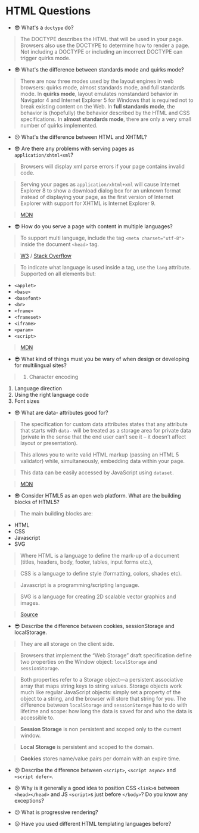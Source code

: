 # HTML Questions

* :sunglasses: What's a `doctype` do?

> The DOCTYPE describes the HTML that will be used in your page. Browsers also use the DOCTYPE to determine how to render a page. Not including a DOCTYPE or including an incorrect DOCTYPE can trigger quirks mode.

* :sunglasses: What's the difference between standards mode and quirks mode?

> There are now three modes used by the layout engines in web browsers: quirks mode, almost standards mode, and full standards mode. In **quirks mode**, layout emulates nonstandard behavior in Navigator 4 and Internet Explorer 5 for Windows that is required not to break existing content on the Web. In **full standards mode**, the behavior is (hopefully) the behavior described by the HTML and CSS specifications. In **almost standards mode**, there are only a very small number of quirks implemented.

* :confused: What's the difference between HTML and XHTML?

* :sunglasses: Are there any problems with serving pages as `application/xhtml+xml`?

> Browsers will display xml parse errors if your page contains invalid code.

> Serving your pages as `application/xhtml+xml` will cause Internet Explorer 8 to show a download dialog box for an unknown format instead of displaying your page, as the first version of Internet Explorer with support for XHTML is Internet Explorer 9.

> [MDN](https://developer.mozilla.org/en-US/docs/Quirks_Mode_and_Standards_Mode#XHTML)

* :sunglasses: How do you serve a page with content in multiple languages?

> To support multi language, include the tag `<meta charset="utf-8">` inside the document `<head>` tag.

> [W3](http://www.w3.org/International/O-charset)
/ [Stack Overflow](https://stackoverflow.com/questions/4696499/meta-charset-utf-8-vs-meta-http-equiv-content-type)

> To indicate what language is used inside a tag, use the `lang` attribute.
> Supported on all elements but:
* `<applet>`
* `<base>`
* `<basefont>`
* `<br>`
* `<frame>`
* `<frameset>`
* `<iframe>`
* `<param>`
* `<script>`

> [MDN](https://developer.mozilla.org/en-US/docs/Web/HTML/Global_attributes/lang)

* :sunglasses: What kind of things must you be wary of when design or developing for multilingual sites?

> 1. Character encoding
1. Language direction
1. Using the right language code
1. Font sizes

* :sunglasses: What are data- attributes good for?

> The specification for custom data attributes states that any attribute that starts with `data-` will be treated as a storage area for private data (private in the sense that the end user can’t see it – it doesn’t affect layout or presentation).

> This allows you to write valid HTML markup (passing an HTML 5 validator) while, simultaneously, embedding data within your page.

> This data can be easily accessed by JavaScript using `dataset`.

> [MDN](https://developer.mozilla.org/en-US/docs/Web/Guide/HTML/Using_data_attributes)

* :sunglasses: Consider HTML5 as an open web platform. What are the building blocks of HTML5?

> The main building blocks are:
* HTML
* CSS
* Javascript
* SVG
<!-- TODO: Add image & media formats -->

> Where HTML is a language to define the mark-up of a document (titles, headers, body, footer, tables, input forms etc.),

> CSS is a language to define style (formatting, colors, shades etc).

> Javascript is a programming/scripting language.

> SVG is a language for creating 2D scalable vector graphics and images.

> [Source](http://yucianga.info/?p=655)

* :sunglasses: Describe the difference between cookies, sessionStorage and localStorage.

> They are all storage on the client side.

> Browsers that implement the “Web Storage” draft specification define two properties on the Window object: `localStorage` and `sessionStorage`.

> Both properties refer to a Storage object—a persistent associative array that maps string keys to string values. Storage objects work much like regular JavaScript objects: simply set a property of the object to a string, and the browser will store that string for you. The difference between `localStorage` and `sessionStorage` has to do with lifetime and scope: how long the data is saved for and who the data is accessible to.

> **Session Storage** is non persistent and scoped only to the current window.

> **Local Storage** is persistent and scoped to the domain.

> **Cookies** stores name/value pairs per domain with an expire time.

<!-- TODO: add IndexedDB API -->

* :confused: Describe the difference between `<script>`, `<script async>` and `<script defer>`.

* :confused: Why is it generally a good idea to position CSS `<link>`s between `<head></head>` and JS `<script>`s just before `</body>`? Do you know any exceptions?

* :confused: What is progressive rendering?

* :confused: Have you used different HTML templating languages before?
